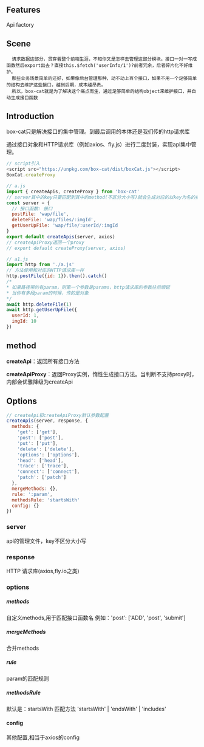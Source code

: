 ## Features
Api factory
## Scene
      请求数据这部分，贯穿着整个前端生涯，不知你又是怎样去管理这部分模块。接口一对一写成函数然后export出去？直接this.$fetch('userInfo/1')?前者冗余，后者碎片化不好维护。
      那些业务场景简单的还好，如果像后台管理那种，动不动上百个接口，如果不用一个足够简单的结构去维护这些接口，越到后期，成本越昂贵。
      所以，box-cat就是为了解决这个痛点而生，通过足够简单的结构object来维护接口，并自动生成接口函数
      
## Introduction
box-cat只是解决接口的集中管理。到最后调用的本体还是我们传的http请求库

通过接口对象和HTTP请求库（例如axios、fly.js）进行二度封装，实现api集中管理。
```js
// script引入
<script src="https://unpkg.com/box-cat/dist/boxCat.js"></script>
BoxCat.createProxy
```

```js
// a.js
import { createApis, createProxy } from 'box-cat'
// server其中的key只要匹配到其中的method(不区分大小写)就会生成对应的以key为名的接口函数
const server = {
  // 接口函数: 接口
  postFile: 'wap/file',
  deleteFile: 'wap/files/:imgId',
  getUserUpFile: 'wap/file/:userId/:imgId
}
export default createApis(server, axios)
// createApiProxy返回一个proxy
// export default createProxy(server, axios)
```
```js
// a1.js
import http from './a.js'
// 方法使用和对应的HTTP请求库一样
http.postFile({id: 1}).then().catch()
/*
* 如果路径带的有param，则第一个参数是params，http请求库的参数往后顺延
* 当你有多段param的时候，传的是对象
*/ 
await http.deleteFile(1)
await http.getUserUpFile({
  userId: 1,
  imgId: 10
})
```
## method
__createApi__：返回所有接口方法

__createApiProxy__：返回Proxy实例，惰性生成接口方法。当判断不支持proxy时，内部会优雅降级为createApi
## Options
```js
// createApi和createApiProxy默认参数配置
createApis(server, response, {
  methods: {
    'get': ['get'],
    'post': ['post'],
    'put': ['put'],
    'delete': ['delete'],
    'options': ['options'],
    'head': ['head'],
    'trace': ['trace'],
    'connect': ['connect'],
    'patch': ['patch']
  },
  mergeMethods: {},
  rule: ':param',
  methodsRule: 'startsWith'
  config: {}
})
```
### server
api的管理文件，key不区分大小写
### response
HTTP 请求库(axios,fly.io之类)
### options
##### methods
自定义methods,用于匹配接口函数名
例如：'post': ['ADD', 'post', 'submit']
##### mergeMethods
合并methods
##### rule
param的匹配规则
##### methodsRule
默认是：startsWith
匹配方法 'startsWith' | 'endsWith' | 'includes'
#### config
其他配置,相当于axios的config
